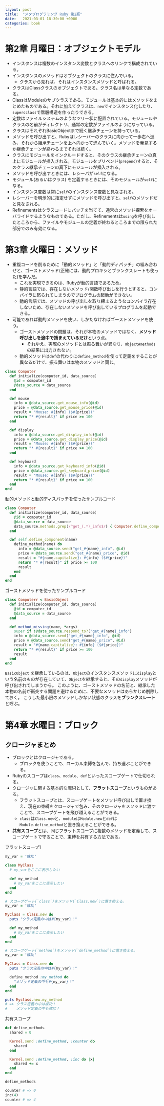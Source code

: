 ```yaml
---
layout: post
title:  "メタプログラミング Ruby 第2版"
date:   2021-03-01 18:30:00 +0900
categories: book
---
```


# 第2章 月曜日：オブジェクトモデル

- インスタンスは複数のインスタンス変数とクラスへのリンクで構成されている。
- インスタンスのメソッドはオブジェクトのクラスに住んでいる。
  - クラスから見れば、それはインスタンスメソッドと呼ばれる。
- クラスはClassクラスのオブジェクトである。クラス名は単なる定数である。
- ClassはModuleのサブクラスである。モジュールは基本的にはメソッドをまとめたものである。それに加えてクラスは、`new`でインスタンス化したり、`supercclass`で階層構造を作ったりできる。
- 定数はファイルシステムのようなツリー状に配置されている。モジュールやクラスの名前がディレクトリ、通常の定数がファイルのようになっている。
- クラスはそれぞれBasicObjectまで続く継承チェーンを持っている。
- メソッドを呼び出すと、Rubyはレシーバーのクラスに向かって一歩右へ進み、それから継承チェーンを上へ向かって進んでいく。メソッドを発見するか継承チェーンが終わるまでそれは続く。
- クラスにモジュールをインクルードすると、そのクラスの継承チェーンの真上にモジュールが挿入される。モジュールをプリペンド(`prepend`)すると、そのクラス継承チェーンの真下にモジュールが挿入される。
- メソッドを呼び出すときには、レシーバが`self`になる。
- モジュール(あるいはクラス) を定義するときには、そのモジュールが`self`になる。
- インスタンス変数は常に`self`のインスタンス変数と見なされる。
- レシーバーを明示的に指定せずにメソッドを呼び出すと、`self`のメソッドだと見なされる。
- Refinementsはクラスコードにパッチを当てて、通常のメソッド探索をオーバライドするようなものである。ただし、Refinementsは`using`を呼び出したところから、ファイルやモジュールの定義が終わるところまでの限られた部分でのみ有効になる。

# 第3章 火曜日：メソッド

- 重複コードを削るために「動的メソッド」と「動的ディパッチ」の組み合わせと、ゴーストメソッド(正確には、動的プロキシとブランクスレートも使った)を学んだ。
  - これを実現できるのは、Rubyが動的言語であるため。
  - 静的言語では、存在しないメソッド/関数呼び出しを行うとすると、コンパイラに怒られてしまうのでプログラムの起動ができない。
  - 動的言語では、メソッドの呼び出しを取り締まるようなコンパイラ存在しないため、存在しないメソッドを呼び出しているプログラムを起動できる。
- 可能であれば動的メソッドを使い、しかたなければゴーストメソッドを使う。
  - ゴーストメソッドの問題は、それが本物のメソッドではなく、**メソッド呼び出しを途中で捕まえているだけ**という点。
    - それゆえ、実際のメソッドとは振る舞いが異なり、`Object#methods`の結果に出力されない。
  - 動的メソッドは`def`の代わりに`define_method`を使って定義をすることが異なるだけで、振る舞いは本物のメソッドと同じ。

```ruby
class Computer
  def initialize(computer_id, data_source)
    @id = computer_id
    @data_source = data_source
  end

  def mouse
    info = @data_source.get_mouse_info(@id)
    price = @data_source.get_mouse_price(@id)
    result = "Mouse: #{info} ($#{price})"
    return "* #{result}" if price >= 100
  end

  def display
    info = @data_source.get_display_info(@id)
    price = @data_source.get_display_price(@id)
    result = "Mouse: #{info} ($#{price})"
    return "* #{result}" if price >= 100
  end

  def keyboard
    info = @data_source.get_keyboard_info(@id)
    price = @data_source.get_keyboard_price(@id)
    result = "Mouse: #{info} ($#{price})"
    return "* #{result}" if price >= 100
  end
end
```

動的メソッドと動的ディスパッチを使ったサンプルコード
```ruby
class Computer
  def initialize(computer_id, data_source)
    @id = computer_id
    @data_source = data_source
    data_source.methods.grep(/^get_(.*)_info$/) { Computer.define_component $1 }
  end

  def self.define_component(name)
    define_method(name) do
      info = @data_source.send("get_#{name}_info", @id)
      price = @data_source.send("get_#{name}_price", @id)
      result = "#{name.capitalize}: #{info} ($#{price})"
      return "* #{result}" if price >= 100
      result
    end
  end
end
```

ゴーストメソッドを使ったサンプルコード
```ruby
class Computerr < BasicObject
  def initialize(computer_id, data_source)
    @id = computer_id
    @data_source = data_source
  end

  def method_missing(name, *args)
    super if !@data_source.respond_to?("get_#{name}_info")
    info = @data_source.send("get_#{name}_info", @id)
    price = @data_source.send("get_#{name}_price", @id)
    result = "#{name.capitalize}: #{info} ($#{price})"
    return "* #{result}" if price >= 100
    result
  end
end
```
`BasicObject` を継承しているのは、`Object`のインスタンスメソッドに`display`という名前のものが存在していて、`Object`を継承すると、その`display`メソッドが呼び出されてしまうから。
このように、ゴーストメソッドの名前と、継承した本物の名前が衝突する問題を避けるために、不要なメソッドはあらかじめ削除しておく。
こうした最小限のメソッドしかない状態のクラスを**ブランクスレート**と呼ぶ。

# 第4章 水曜日：ブロック

## クロージャまとめ

- ブロックとはクロージャである。
  - ブロックを使うことで、ローカル束縛を包んで、持ち運ぶことができる。
- Rubyのスコープは`class`、`module`、`def`といったスコープゲートで仕切られる。
- クロージャに関する基本的な魔術として、**フラットスコープ**というものがある。
  - フラットスコープとは、スコープゲートをメソッド呼び出しで置き換え、現在の束縛をクロージャで包み、そのクロージャをメソッドに渡すことで、スコープゲートを飛び越えることができる。
  - `class`は`Class.new`と、`module`は`Module.new`と`def`は`Module.define_method`と置き換えることができる。
- **共有スコープ**とは、同じフラットスコープに複数のメソッドを定義して、スコープゲートで守ることで、束縛を共有する方法である。

フラットスコープ1
```ruby
my_var = '成功'

class MyClass
  # my_varをここに表示したい

  def my_method
    # my_varをここに表示したい
  end
end

# スコープゲート(`class`)をメソッド(`Class.new`)に置き換える。
my_var = '成功'

MyClass = Class.new do
  puts "クラス定義の中は#{my_var}！"

  def my_method
    # my_varをここに表示したい
  end
end

# スコープゲート(`method`)をメソッド(`define_method`)に置き換える。
my_var = '成功'

MyClass = Class.new do
  puts "クラス定義の中は#{my_var}！"

  define_method :my_method do
    "メソッド定義の中も#{my_var}！"
  end
end

puts Myclass.new.my_method
# => クラス定義の中は成功！
#    メソッド定義の中も成功！
```

共有スコープ
```ruby
def define_methods
  shared = 0

  Kernel.send :define_method, :counter do
    shared
  end

  Kernel.send :define_method, :inc do |x|
    shared += x
  end
end

define_methods

counter # => 0
inc(4)
counter # => 4
```
